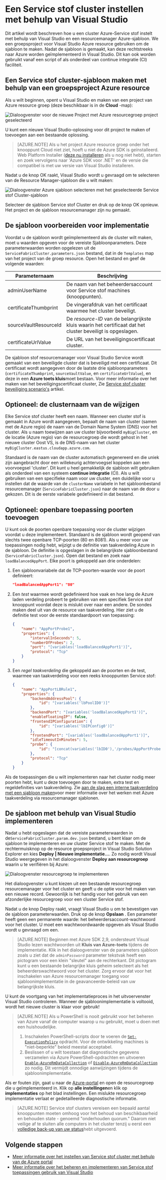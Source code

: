 <properties
   pageTitle="Instellen van een Service stof cluster met Visual Studio | Microsoft Azure"
   description="Wordt uitgelegd hoe u voor het instellen van een Service stof cluster met behulp van Azure resourcemanager sjabloon gemaakt door een resourcegroep Azure-project in Visual Studio"
   services="service-fabric"
   documentationCenter=".net"
   authors="karolz-ms"
   manager="adegeo"
   editor=""/>

<tags
   ms.service="service-fabric"
   ms.devlang="dotNet"
   ms.topic="article"
   ms.tgt_pltfrm="NA"
   ms.workload="NA"
   ms.date="10/06/2016"
   ms.author="karolz@microsoft.com"/>

# <a name="set-up-a-service-fabric-cluster-by-using-visual-studio"></a>Een Service stof cluster instellen met behulp van Visual Studio
Dit artikel wordt beschreven hoe u een cluster Azure-Service stof instelt met behulp van Visual Studio en een resourcemanager Azure-sjabloon. We een groepsproject voor Visual Studio Azure resource gebruiken om de sjabloon te maken. Nadat de sjabloon is gemaakt, kan deze rechtstreeks naar Azure worden geïmplementeerd in Visual Studio. Dit kan ook worden gebruikt vanaf een script of als onderdeel van continue integratie (CI) faciliteit.

## <a name="create-a-service-fabric-cluster-template-by-using-an-azure-resource-group-project"></a>Een Service stof cluster-sjabloon maken met behulp van een groepsproject Azure resource
Als u wilt beginnen, opent u Visual Studio en maken van een project van Azure resource groep (deze beschikbaar is in de **Cloud** -map):

![Dialoogvenster voor de nieuwe Project met Azure resourcegroep project geselecteerd][1]

U kunt een nieuwe Visual Studio-oplossing voor dit project te maken of toevoegen aan een bestaande oplossing.

>[AZURE.NOTE] Als u het project Azure resource groep onder het knooppunt Cloud niet ziet, hoeft u niet de Azure SDK is geïnstalleerd. Web Platform Installer ([deze nu installeren](http://www.microsoft.com/web/downloads/platform.aspx) als u nog niet hebt), starten en zoek vervolgens naar 'Azure SDK voor .NET' en de versie die compatibel is met uw versie van Visual Studio installeren.

Nadat u de knop OK raakt, Visual Studio wordt u gevraagd om te selecteren van de Resource Manager-sjabloon die u wilt maken:

![Dialoogvenster Azure sjabloon selecteren met het geselecteerde Service stof Cluster-sjabloon][2]

Selecteer de sjabloon Service stof Cluster en druk op de knop OK opnieuw. Het project en de sjabloon resourcemanager zijn nu gemaakt.

## <a name="prepare-the-template-for-deployment"></a>De sjabloon voorbereiden voor implementatie
Voordat u de sjabloon wordt geïmplementeerd als de cluster wilt maken, moet u waarden opgeven voor de vereiste Sjabloonparameters. Deze parameterwaarden worden opgelezen uit de `ServiceFabricCluster.parameters.json` bestand, dat in de `Templates` map van het project van de groep resource. Open het bestand en geef de volgende waarden:

|Parameternaam           |Beschrijving|
|-----------------------  |--------------------------|
|adminUserName            |De naam van het beheerdersaccount voor Service stof machines (knooppunten).|
|certificateThumbprint    |De vingerafdruk van het certificaat waarmee het cluster beveiligt.|
|sourceVaultResourceId    |De *resource-ID* van de belangrijkste kluis waarin het certificaat dat het cluster beveiligt is opgeslagen.|
|certificateUrlValue      |De URL van het beveiligingscertificaat cluster.|

De sjabloon stof resourcemanager voor Visual Studio Service wordt gemaakt van een beveiligde cluster dat is beveiligd met een certificaat. Dit certificaat wordt aangegeven door de laatste drie sjabloonparameters (`certificateThumbprint`, `sourceVaultValue`, en `certificateUrlValue`), en deze in een **Azure toets kluis**moet bestaan. Voor meer informatie over het maken van het beveiligingscertificaat cluster, Zie [Service stof cluster beveiliging scenario's](service-fabric-cluster-security.md#x509-certificates-and-service-fabric) artikel.

## <a name="optional-change-the-cluster-name"></a>Optioneel: de clusternaam van de wijzigen
Elke Service stof cluster heeft een naam. Wanneer een cluster stof is gemaakt in Azure wordt aangegeven, bepaalt de naam van cluster (samen met de Azure regio) de naam van de Domain Name System (DNS) voor het cluster. Als u naam toewijzen aan uw cluster bijvoorbeeld `myBigCluster`, en de locatie (Azure regio) van de resourcegroep die wordt gehost in het nieuwe cluster Oost VS, is de DNS-naam van het cluster `myBigCluster.eastus.cloudapp.azure.com`.

Standaard is de naam van de cluster automatisch gegenereerd en die uniek zijn aangebracht door een willekeurig achtervoegsel koppelen aan een voorvoegsel 'cluster'. Dit kunt u heel gemakkelijk de sjabloon wilt gebruiken als onderdeel van een systeem **continue integratie** (CI). Als u wilt gebruiken van een specifieke naam voor uw cluster, een duidelijke voor u instellen dat de waarde van de `clusterName` variabele in het sjabloonbestand resourcemanager (`ServiceFabricCluster.json`) naar de naam van de door u gekozen. Dit is de eerste variabele gedefinieerd in dat bestand.

## <a name="optional-add-public-application-ports"></a>Optioneel: openbare toepassing poorten toevoegen
U kunt ook de poorten openbare toepassing voor de cluster wijzigen voordat u deze implementeert. Standaard is de sjabloon wordt geopend van slechts twee openbare TCP-poorten (80 en 8081). Als u meer voor uw toepassingen nodig hebt, wijzigt u de definitie van taakverdeling Azure in de sjabloon. De definitie is opgeslagen in de belangrijkste sjabloonbestand (`ServiceFabricCluster.json`). Open dat bestand en zoek naar `loadBalancedAppPort`. Elke poort is gekoppeld aan drie onderdelen:

1. Een sjabloonvariabele dat de TCP-poorten-waarde voor de poort definieert:

    ```json
    "loadBalancedAppPort1": "80"
    ```

2. Een *test* waarmee wordt gedefinieerd hoe vaak en hoe lang de Azure laden verdeling probeert te gebruiken van een specifiek Service stof knooppunt voordat deze is mislukt over naar een andere. De sondes maken deel uit van de resource van taakverdeling. Hier ziet u de definitie test voor de eerste standaardpoort van toepassing:

    ```json
    {
        "name": "AppPortProbe1",
        "properties": {
            "intervalInSeconds": 5,
            "numberOfProbes": 2,
            "port": "[variables('loadBalancedAppPort1')]",
            "protocol": "Tcp"
        }
    }
    ```

3. Een *regel taakverdeling* die gekoppeld aan de poorten en de test, waarmee van taakverdeling voor een reeks knooppunten Service stof:

    ```json
    {
        "name": "AppPortLBRule1",
        "properties": {
            "backendAddressPool": {
                "id": "[variables('lbPoolID0')]"
            },
            "backendPort": "[variables('loadBalancedAppPort1')]",
            "enableFloatingIP": false,
            "frontendIPConfiguration": {
                "id": "[variables('lbIPConfig0')]"
            },
            "frontendPort": "[variables('loadBalancedAppPort1')]",
            "idleTimeoutInMinutes": 5,
            "probe": {
                "id": "[concat(variables('lbID0'),'/probes/AppPortProbe1')]"
            },
            "protocol": "Tcp"
        }
    }
    ```
Als de toepassingen die u wilt implementeren naar het cluster nodig meer poorten hebt, kunt u deze toevoegen door te maken, extra test en regeldefinities van taakverdeling. Zie [aan de slag een interne taakverdeling met een sjabloon maken](../load-balancer/load-balancer-get-started-ilb-arm-template.md)voor meer informatie over het werken met Azure taakverdeling via resourcemanager sjablonen.

## <a name="deploy-the-template-by-using-visual-studio"></a>De sjabloon met behulp van Visual Studio implementeren
Nadat u hebt opgeslagen dat de vereiste parameterwaarden in de`ServiceFabricCluster.param.dev.json` bestand, u bent klaar om de sjabloon te implementeren en uw cluster Service stof te maken. Met de rechtermuisknop op de resource groepsproject in Visual Studio Solution Explorer en kies **Deploy | Nieuwe implementatie...**. Zo nodig wordt Visual Studio weergegeven in het dialoogvenster **Deploy aan resourcegroep** waarin u te verifiëren bij Azure:

![Dialoogvenster resourcegroep te implementeren][3]

Het dialoogvenster u kunt kiezen uit een bestaande resourcegroep resourcemanager voor het cluster en geeft u de optie voor het maken van een nieuwe record. Gewoonlijk is het handig voor het gebruik van een afzonderlijke resourcegroep voor een cluster Service stof.

Nadat u de knop Deploy raakt, vraagt Visual Studio u om te bevestigen van de sjabloon parameterwaarden. Druk op de knop **Opslaan** . Een parameter heeft geen een permanente waarde: het beheerdersaccount-wachtwoord voor het cluster. U moet een wachtwoordwaarde opgeven als Visual Studio wordt u gevraagd om een.

>[AZURE.NOTE] Beginnen met Azure SDK 2,9, ondersteunt Visual Studio lezen wachtwoorden uit **Kluis van Azure-toets** tijdens de implementatie. Klik in het dialoogvenster van de parameters sjabloon zoals u ziet dat de `adminPassword` parameter tekstvak heeft een pictogram voor een klein "sleutel" aan de rechterkant. Dit pictogram kunt u een bestaande belangrijke kluis geheim selecteert als het beheerderswachtwoord voor het cluster. Zorg ervoor dat voor het inschakelen van Azure resourcemanager toegang voor sjabloonimplementatie in de geavanceerde-beleid van uw belangrijkste kluis. 

U kunt de voortgang van het implementatieproces in het uitvoervenster Visual Studio controleren. Wanneer de sjabloonimplementatie is voltooid, wordt het nieuwe cluster is klaar voor gebruik!

>[AZURE.NOTE] Als u PowerShell is nooit gebruikt voor het beheren van Azure vanaf de computer waarop u nu gebruikt, moet u doen met een huishoudelijke.
>1. Inschakelen PowerShell-scripts door te voeren de [`Set-ExecutionPolicy`](https://technet.microsoft.com/library/hh849812.aspx) opdracht. Voor de ontwikkeling machines is "niet-beperkte" beleid meestal acceptabel.
>2. Beslissen of u wilt toestaan dat diagnostische gegevens verzamelen via Azure PowerShell-opdrachten en uitvoeren [`Enable-AzureRmDataCollection`](https://msdn.microsoft.com/library/mt619303.aspx) of [`Disable-AzureRmDataCollection`](https://msdn.microsoft.com/library/mt619236.aspx) zo nodig. Dit vermijdt onnodige aanwijzingen tijdens de sjabloonimplementatie.

Als er fouten zijn, gaat u naar de [Azure-portal](https://portal.azure.com/) en open de resourcegroep die u geïmplementeerd in. Klik op **alle instellingen**en klik op **implementaties** op het blad instellingen. Een mislukte resourcegroep implementatie verlaat er gedetailleerde diagnostische informatie.

>[AZURE.NOTE] Service stof clusters vereisen een bepaald aantal knooppunten moeten omhoog voor het behoud van beschikbaarheid en behouden state - genoemd "onderhouden quorum." Daarom niet veilige af te sluiten alle computers in het cluster tenzij u eerst een [volledige back-up van uw status](service-fabric-reliable-services-backup-restore.md)hebt uitgevoerd.

## <a name="next-steps"></a>Volgende stappen
- [Meer informatie over het instellen van Service stof cluster met behulp van de Azure portal](service-fabric-cluster-creation-via-portal.md)
- [Meer informatie over het beheren en implementeren van Service stof toepassingen gebruik van Visual Studio](service-fabric-manage-application-in-visual-studio.md)

<!--Image references-->
[1]: ./media/service-fabric-cluster-creation-via-visual-studio/azure-resource-group-project-creation.png
[2]: ./media/service-fabric-cluster-creation-via-visual-studio/selecting-azure-template.png
[3]: ./media/service-fabric-cluster-creation-via-visual-studio/deploy-to-azure.png
